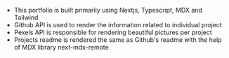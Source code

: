 - This portfolio is built primarily using Nextjs, Typescript, MDX and Tailwind
- Github API is used to render the information related to individual project
- Pexels API is responsible for rendering beautiful pictures per project
- Projects readme is rendered the same as Github's readme with the help of MDX library next-mdx-remote

